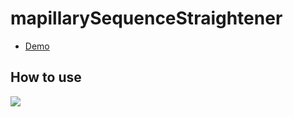 # mapillarySequenceStraightener
- [Demo](https://tankaru.github.io/mapillarySequenceStraightener/index.html)
## How to use
[![](https://img.youtube.com/vi/rh5lWam2lco&feature=youtu.be/0.jpg)](https://www.youtube.com/watch?v=rh5lWam2lco&feature=youtu.be)
